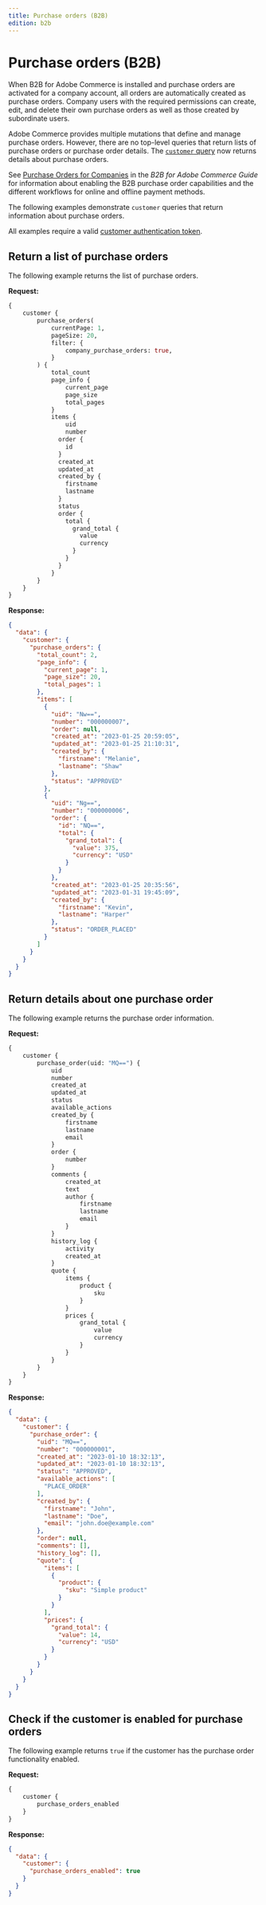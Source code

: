 ```yaml
---
title: Purchase orders (B2B)
edition: b2b   
---
```


# Purchase orders (B2B)

When B2B for Adobe Commerce is installed and purchase orders are activated for a company account, all orders are automatically created as purchase orders. Company users with the required permissions can create, edit, and delete their own purchase orders as well as those created by subordinate users.

Adobe Commerce provides multiple mutations that define and manage purchase orders. However, there are no top-level queries that return lists of purchase orders or purchase order details.
The [`customer` query](../../customer/queries/customer.md) now returns details about purchase orders.

See [Purchase Orders for Companies](https://experienceleague.adobe.com/docs/commerce-admin/b2b/purchase-orders/purchase-order-flow.html) in the _B2B for Adobe Commerce Guide_ for information about enabling the B2B purchase order capabilities and the different workflows for online and offline payment methods.

The following examples demonstrate `customer` queries that return information about purchase orders.

<InlineAlert variant="warning" slots="text" />

All examples require a valid [customer authentication token](../../../customer/mutations/generate-token.md).

## Return a list of purchase orders

The following example returns the list of purchase orders.

**Request:**

``` graphql
{
    customer {
        purchase_orders(
            currentPage: 1,
            pageSize: 20,
            filter: {
                company_purchase_orders: true,
            }
        ) {
            total_count
            page_info {
                current_page
                page_size
                total_pages
            }
            items {
                uid
                number
              order {
                id
              }
              created_at
              updated_at
              created_by {
                firstname
                lastname
              }
              status
              order {
                total {
                  grand_total {
                    value
                    currency
                  }
                }
              }
            }
        }
    }
}
```

**Response:**

``` json
{
  "data": {
    "customer": {
      "purchase_orders": {
        "total_count": 2,
        "page_info": {
          "current_page": 1,
          "page_size": 20,
          "total_pages": 1
        },
        "items": [
          {
            "uid": "Nw==",
            "number": "000000007",
            "order": null,
            "created_at": "2023-01-25 20:59:05",
            "updated_at": "2023-01-25 21:10:31",
            "created_by": {
              "firstname": "Melanie",
              "lastname": "Shaw"
            },
            "status": "APPROVED"
          },
          {
            "uid": "Ng==",
            "number": "000000006",
            "order": {
              "id": "NQ==",
              "total": {
                "grand_total": {
                  "value": 375,
                  "currency": "USD"
                }
              }
            },
            "created_at": "2023-01-25 20:35:56",
            "updated_at": "2023-01-31 19:45:09",
            "created_by": {
              "firstname": "Kevin",
              "lastname": "Harper"
            },
            "status": "ORDER_PLACED"
          }
        ]
      }
    }
  }
}
```

## Return details about one purchase order

The following example returns the purchase order information.

**Request:**

``` graphql
{
    customer {
        purchase_order(uid: "MQ==") {
            uid
            number
            created_at
            updated_at
            status
            available_actions
            created_by {
                firstname
                lastname
                email
            }
            order {
                number
            }
            comments {
                created_at
                text
                author {
                    firstname
                    lastname
                    email
                }
            }
            history_log {
                activity
                created_at
            }
            quote {
                items {
                    product {
                        sku
                    }
                }
                prices {
                    grand_total {
                        value
                        currency
                    }
                }
            }
        }
    }
}
```

**Response:**

``` json
{
  "data": {
    "customer": {
      "purchase_order": {
        "uid": "MQ==",
        "number": "000000001",
        "created_at": "2023-01-10 18:32:13",
        "updated_at": "2023-01-10 18:32:13",
        "status": "APPROVED",
        "available_actions": [
          "PLACE_ORDER"
        ],
        "created_by": {
          "firstname": "John",
          "lastname": "Doe",
          "email": "john.doe@example.com"
        },
        "order": null,
        "comments": [],
        "history_log": [],
        "quote": {
          "items": [
            {
              "product": {
                "sku": "Simple product"
              }
            }
          ],
          "prices": {
            "grand_total": {
              "value": 14,
              "currency": "USD"
            }
          }
        }
      }
    }
  }
}
```

## Check if the customer is enabled for purchase orders

The following example returns `true` if the customer has the purchase order functionality enabled.

**Request:**

``` graphql
{
    customer {
        purchase_orders_enabled
    }
}
```

**Response:**

``` json
{
  "data": {
    "customer": {
      "purchase_orders_enabled": true
    }
  }
}
```
